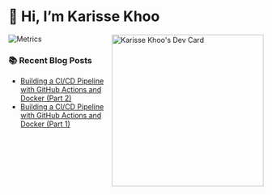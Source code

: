 <h1 dir="auto"> 👋 Hi, I’m Karisse Khoo</h1>
<div align="left" dir="auto>
  <a href="https://app.daily.dev/karissekhoo"><img align="right" src="https://api.daily.dev/devcards/f48460a5d7d3445caedba96c25dfb66f.png?r=3kx" width="300" alt="Karisse Khoo's Dev Card"/></a>
</div>

![Metrics](https://metrics.lecoq.io/karissekjw?template=classic&base.header=0&base.activity=0&base.community=0&base.repositories=0&base.metadata=0&languages=1&languages.limit=8&languages.threshold=0%25&languages.colors=github&languages.sections=most-used&languages.details=percentage&languages.indepth=false&languages.analysis.timeout=15&languages.categories=markup%2C%20programming&languages.recent.categories=markup%2C%20programming&languages.recent.load=300&languages.recent.days=14&config.timezone=Asia%2FSingapore)

### 📚 Recent Blog Posts
<!-- BLOG-POST-LIST:START -->
- [Building a CI/CD Pipeline with GitHub Actions and Docker &lpar;Part 2&rpar;](https://faun.pub/building-a-ci-cd-pipeline-with-github-actions-and-docker-part-2-f11ee88c63c?source=rss-dd0461c89f04------2)
- [Building a CI/CD Pipeline with GitHub Actions and Docker &lpar;Part 1&rpar;](https://faun.pub/building-a-ci-cd-pipeline-with-github-actions-and-docker-part-1-a9d8709c31fb?source=rss-dd0461c89f04------2)
<!-- BLOG-POST-LIST:END -->
